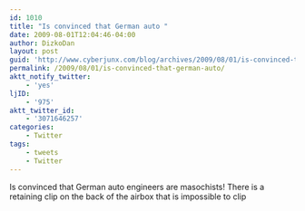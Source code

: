 ```yaml
---
id: 1010
title: "Is convinced that German auto "
date: 2009-08-01T12:04:46-04:00
author: DizkoDan
layout: post
guid: 'http://www.cyberjunx.com/blog/archives/2009/08/01/is-convinced-that-german-auto/'
permalink: /2009/08/01/is-convinced-that-german-auto/
aktt_notify_twitter:
    - 'yes'
ljID:
    - '975'
aktt_twitter_id:
    - '3071646257'
categories:
    - Twitter
tags:
    - tweets
    - Twitter
---
```


Is convinced that German auto engineers are masochists! There is a retaining clip on the back of the airbox that is impossible to clip